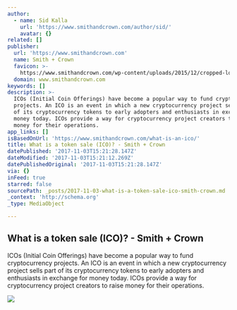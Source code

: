 ```yaml
---
author:
  - name: Sid Kalla
    url: 'https://www.smithandcrown.com/author/sid/'
    avatar: {}
related: []
publisher:
  url: 'https://www.smithandcrown.com'
  name: Smith + Crown
  favicon: >-
    https://www.smithandcrown.com/wp-content/uploads/2015/12/cropped-logo_pattern_color-copy-01-200x200.png
  domain: www.smithandcrown.com
keywords: []
description: >-
  ICOs (Initial Coin Offerings) have become a popular way to fund cryptocurrency
  projects. An ICO is an event in which a new cryptocurrency project sells part
  of its cryptocurrency tokens to early adopters and enthusiasts in exchange for
  money today. ICOs provide a way for cryptocurrency project creators to raise
  money for their operations.
app_links: []
isBasedOnUrl: 'https://www.smithandcrown.com/what-is-an-ico/'
title: What is a token sale (ICO)? - Smith + Crown
datePublished: '2017-11-03T15:21:28.147Z'
dateModified: '2017-11-03T15:21:12.269Z'
datePublishedOriginal: '2017-11-03T15:21:28.147Z'
via: {}
inFeed: true
starred: false
sourcePath: _posts/2017-11-03-what-is-a-token-sale-ico-smith-crown.md
_context: 'http://schema.org'
_type: MediaObject

---
```

<article style=""><h1>What is a token sale (ICO)? - Smith + Crown</h1><p>ICOs (Initial Coin Offerings) have become a popular way to fund cryptocurrency projects. An ICO is an event in which a new cryptocurrency project sells part of its cryptocurrency tokens to early adopters and enthusiasts in exchange for money today. ICOs provide a way for cryptocurrency project creators to raise money for their operations.</p><img src="https://www.smithandcrown.com/wp-content/uploads/2016/07/shutterstock_286343342.jpg" /></article>